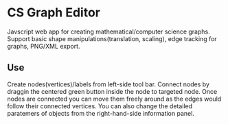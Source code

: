 # CS Graph Editor

Javscript web app for creating mathematical/computer science graphs. Support basic shape manipulations(translation, scaling), edge tracking for graphs, PNG/XML export.

## Use

Create nodes(vertices)/labels from left-side tool bar. Connect nodes by draggin the centered green button inside the node to targeted node. Once nodes are connected you can move them freely around as the edges would follow their connected vertices. You can also change the detailed paratemers of objects from the right-hand-side information panel.
